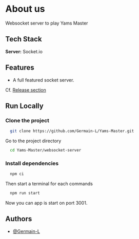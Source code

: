 # About us

Websocket server to play Yams Master

## Tech Stack

**Server:** Socket.io


## Features

- A full featured socket server.

Cf. [Release section](https://github.com/Germain-L/Yams-Master/releases)


## Run Locally
### Clone the project

```bash
  git clone https://github.com/Germain-L/Yams-Master.git
```

Go to the project directory

```bash
  cd Yams-Master/websocket-server
```

### Install dependencies

```bash
  npm ci
```

Then start a terminal for each commands

```bash
  npm run start
```

Now you can app is start on port 3001.

## Authors
- [@Germain-L](https://github.com/Germain-L)